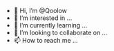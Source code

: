 - 👋 Hi, I’m @Qoolow
- 👀 I’m interested in ...
- 🌱 I’m currently learning ...
- 💞️ I’m looking to collaborate on ...
- 📫 How to reach me ...

<!---
Qoolow/Qoolow is a ✨ special ✨ repository because its `README.md` (this file) appears on your GitHub profile.
You can click the Preview link to take a look at your changes.
--->
